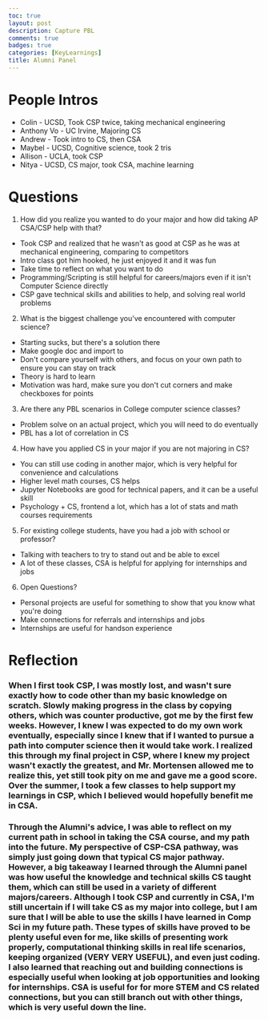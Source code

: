 ```yaml
---
toc: true
layout: post
description: Capture PBL
comments: true
badges: true
categories: [KeyLearnings]
title: Alumni Panel
---
```


# People Intros
- Colin - UCSD, Took CSP twice, taking mechanical engineering
- Anthony Vo - UC Irvine, Majoring CS
- Andrew - Took intro to CS, then CSA
- Maybel - UCSD, Cognitive science, took 2 tris
- Allison - UCLA, took CSP
- Nitya - UCSD, CS major, took CSA, machine learning

# Questions
1. How did you realize you wanted to do your major and how did taking AP CSA/CSP help with that?
- Took CSP and realized that he wasn't as good at CSP as he was at mechanical engineering, comparing to competitors
- Intro class got him hooked, he just enjoyed it and it was fun
- Take time to reflect on what you want to do
- Programming/Scripting is still helpful for careers/majors even if it isn't Computer Science directly
- CSP gave technical skills and abilities to help, and solving real world problems

2. What is the biggest challenge you've encountered with computer science?
- Starting sucks, but there's a solution there
- Make google doc and import to 
- Don't compare yourself with others, and focus on your own path to ensure you can stay on track
- Theory is hard to learn
- Motivation was hard, make sure you don't cut corners and make checkboxes for points


3. Are there any PBL scenarios in College computer science classes?
- Problem solve on an actual project, which you will need to do eventually
- PBL has a lot of correlation in CS

4. How have you applied CS in your major if you are not majoring in CS?
- You can still use coding in another major, which is very helpful for convenience and calculations
- Higher level math courses, CS helps
- Jupyter Notebooks are good for technical papers, and it can be a useful skill
- Psychology + CS, frontend a lot, which has a lot of stats and math courses requirements

5. For existing college students, have you had a job with school or professor?
- Talking with teachers to try to stand out and be able to excel
- A lot of these classes, CSA is helpful for applying for internships and jobs

6. Open Questions?
- Personal projects are useful for something to show that you know what you're doing
- Make connections for referrals and internships and jobs
- Internships are useful for handson experience


# Reflection

### When I first took CSP, I was mostly lost, and wasn't sure exactly how to code other than my basic knowledge on scratch. Slowly making progress in the class by copying others, which was counter productive, got me by the first few weeks. However, I knew I was expected to do my own work eventually, especially since I knew that if I wanted to pursue a path into computer science then it would take work. I realized this through my final project in CSP, where I knew my project wasn't exactly the greatest, and Mr. Mortensen allowed me to realize this, yet still took pity on me and gave me a good score. Over the summer, I took a few classes to help support my learnings in CSP, which I believed would hopefully benefit me in CSA. 

### Through the Alumni's advice, I was able to reflect on my current path in school in taking the CSA course, and my path into the future. My perspective of CSP-CSA pathway, was simply just going down that typical CS major pathway. However, a big takeaway I learned through the Alumni panel was how useful the knowledge and technical skills CS taught them, which can still be used in a variety of different majors/careers. Although I took CSP and currently in CSA, I'm still uncertain if I will take CS as my major into college, but I am sure that I will be able to use the skills I have learned in Comp Sci in my future path. These types of skills have proved to be plenty useful even for me, like skills of presenting work properly, computational thinking skills in real life scenarios, keeping organized (VERY VERY USEFUL), and even just coding. I also learned that reaching out and building connections is especially useful when looking at job opportunities and looking for internships. CSA is useful for for more STEM and CS related connections, but you can still branch out with other things, which is very useful down the line. 